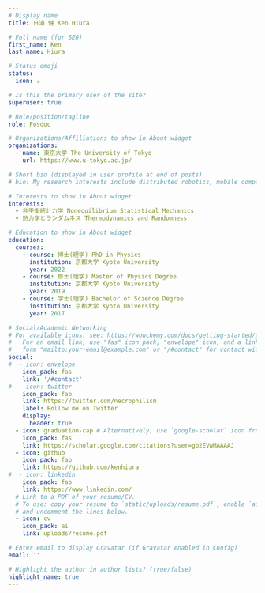 ```yaml
---
# Display name
title: 日浦 健 Ken Hiura

# Full name (for SEO)
first_name: Ken
last_name: Hiura

# Status emoji
status:
  icon: ☕️

# Is this the primary user of the site?
superuser: true

# Role/position/tagline
role: Posdoc

# Organizations/Affiliations to show in About widget
organizations:
  - name: 東京大学 The University of Tokyo
    url: https://www.u-tokyo.ac.jp/

# Short bio (displayed in user profile at end of posts)
# bio: My research interests include distributed robotics, mobile computing and programmable matter.

# Interests to show in About widget
interests:
  - 非平衡統計力学 Nonequilibrium Statistical Mechanics
  - 熱力学とランダムネス Thermodynamics and Randomness

# Education to show in About widget
education:
  courses:
    - course: 博士(理学) PhD in Physics
      institution: 京都大学 Kyoto University
      year: 2022
    - course: 修士(理学) Master of Physics Degree
      institution: 京都大学 Kyoto University
      year: 2019
    - course: 学士(理学) Bachelor of Science Degree
      institution: 京都大学 Kyoto University
      year: 2017

# Social/Academic Networking
# For available icons, see: https://wowchemy.com/docs/getting-started/page-builder/#icons
#   For an email link, use "fas" icon pack, "envelope" icon, and a link in the
#   form "mailto:your-email@example.com" or "/#contact" for contact widget.
social:
#  - icon: envelope
    icon_pack: fas
    link: '/#contact'
#  - icon: twitter
    icon_pack: fab
    link: https://twitter.com/necrophilism
    label: Follow me on Twitter
    display:
      header: true
  - icon: graduation-cap # Alternatively, use `google-scholar` icon from `ai` icon pack
    icon_pack: fas
    link: https://scholar.google.com/citations?user=gb2EVwMAAAAJ
  - icon: github
    icon_pack: fab
    link: https://github.com/kenhiura
#  - icon: linkedin
    icon_pack: fab
    link: https://www.linkedin.com/
  # Link to a PDF of your resume/CV.
  # To use: copy your resume to `static/uploads/resume.pdf`, enable `ai` icons in `params.yaml`,
  # and uncomment the lines below.
  - icon: cv
    icon_pack: ai
    link: uploads/resume.pdf

# Enter email to display Gravatar (if Gravatar enabled in Config)
email: ''

# Highlight the author in author lists? (true/false)
highlight_name: true
---
```



